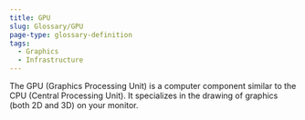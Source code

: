```yaml
---
title: GPU
slug: Glossary/GPU
page-type: glossary-definition
tags:
  - Graphics
  - Infrastructure
---
```


The GPU (Graphics Processing Unit) is a computer component similar to the CPU (Central Processing Unit). It specializes in the drawing of graphics (both 2D and 3D) on your monitor.
